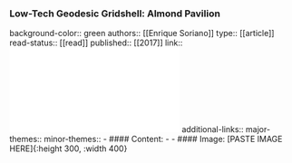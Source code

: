 ### Low-Tech Geodesic Gridshell: Almond Pavilion
background-color:: green
authors:: [[Enrique Soriano]]
type:: [[article]]
read-status:: [[read]]
published:: [[2017]] 
link:: ![ArchiDoct_vol4_iss202Low-TechGeodesicGridshellSoriano.pdf](../assets/ArchiDoct_vol4_iss202Low-TechGeodesicGridshellSoriano_1709122909760_0.pdf) 
additional-links::
major-themes::
minor-themes::
	- #### Content:
	-
	- #### Image:
	  [PASTE IMAGE HERE]{:height 300, :width 400}